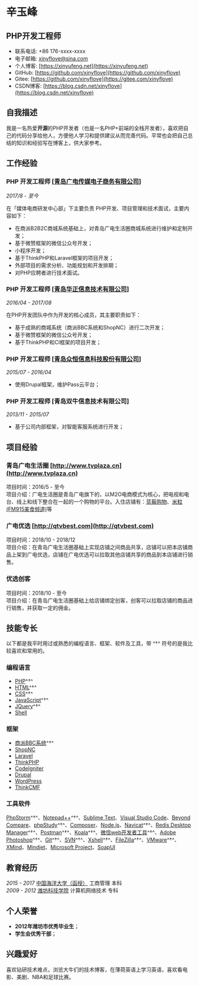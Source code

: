 # 辛玉峰

## PHP开发工程师

- 联系电话: +86 176-xxxx-xxxx
- 电子邮箱: [xinyflove&#64;sina.com](xinyflove&#64;sina.com)
- 个人博客: [https://xinyufeng.net](https://xinyufeng.net)
- GitHub: [https://github.com/xinyflove](https://github.com/xinyflove)
- Gitee: [https://github.com/xinyflove](https://gitee.com/xinyflove)
- CSDN博客: [https://blog.csdn.net/xinyflove](https://blog.csdn.net/xinyflove)


## 自我描述

我是一名热爱**开源**的PHP开发者（也是一名PHP+前端的全栈开发者），喜欢把自己的代码分享给他人，方便他人学习和提供建议从而完善代码。平常也会把自己总结的知识和经验写在博客上，供大家参考。

## 工作经验

### **PHP 开发工程师** [[青岛广电传媒电子商务有限公司](http://www.qtvinfo.com)]

*2017/8 - 至今*

在「媒体电商研发中心部」下主要负责 PHP开发、项目管理和技术面试，主要内容如下：

* 在商派B2B2C商城系统基础上，对青岛广电生活圈商城系统进行维护和定制开发；
* 基于微赞框架的微信公众号开发；
* 小程序开发；
* 基于ThinkPHP和Laravel框架的项目开发；
* 外部项目的需求分析、功能规划和开发排期；
* 对PHP应聘者进行技术面试。


### **PHP 开发工程师** [[青岛华正信息技术有限公司](http://www.huazhenginfo.com)]

*2016/04 - 2017/08*

在PHP开发团队中作为开发的核心成员，其主要职责如下：

* 基于成熟的商城系统（商派BBC系统和ShopNC）进行二次开发；
* 基于微赞框架的微信公众号开发；
* 基于ThinkPHP和CI框架的项目开发；


### **PHP 开发工程师** [[青岛众恒信息科技股份有限公司](http://www.zehin.com.cn)]

*2015/07 - 2016/04*

* 使用Drupal框架，维护Pass云平台；

### **PHP 开发工程师** [青岛双牛信息技术有限公司]

*2013/11 - 2015/07*

* 基于公司内部框架，对智能客服系统进行开发；

## 项目经验

### 青岛广电生活圈 [http://www.tvplaza.cn](http://www.tvplaza.cn)

项目时间：2016/5 - 至今  
项目介绍：广电生活圈是青岛广电旗下的，以M2O电商模式为核心，把电视和电台、线上和线下整合在一起的一个购物的平台。入住店铺有：[蓝莓购物](http://www.tvplaza.cn/wap/tvshopping.html?shop_id=38)、[米粒(FM915美食频道)](http://www.tvplaza.cn/wap/shopindex.html?shop_id=7)等

### 广电优选 [http://qtvbest.com](http://qtvbest.com)

项目时间：2018/10 - 2018/12  
项目介绍：在青岛广电生活圈基础上实现店铺之间商品共享，店铺可以把本店铺商品上架到广电优选，店铺在广电优选可以拉取其他店铺共享的商品到本店铺进行销售。

### 优选创客

项目时间：2018/10 - 至今  
项目介绍：在青岛广电生活圈基础上给店铺绑定创客，创客可以拉取店铺的商品进行销售，并获取一定的佣金。


## 技能专长

以下都是我平时用过或熟悉的编程语言、框架、软件及工具，带 ^†^ 符号的是我比较喜欢和常用的。

### 编程语言

- [PHP](https://php.net)^†^
- [HTML](https://www.w3.org/html)^†^
- [CSS]()^†^
- [JavaScript](https://www.javascript.com)^†^
- [JQuery]()^†^
- [Shell](http://www.linuxshell.it)

### 框架

- [商派BBC系统](http://www.shopex.cn/onex/b2b2c)^†^
- [ShopNC](http://www.shopnc.net)
- [Laravel](https://laravel.com)
- [ThinkPHP](http://www.thinkphp.cn)
- [CodeIgniter](http://codeigniter.org.cn)
- [Drupal](https://www.drupal.org)
- [WordPress](https://wordpress.org)
- [ThinkCMF](https://www.thinkcmf.com)


### 工具软件

[PhpStorm](https://www.jetbrains.com/phpstorm)^†^、[Notepad++](https://notepad-plus.en.softonic.com)^†^、[Sublime Text](http://www.sublimetext.com)、[Visual Studio Code](https://code.visualstudio.com)、[Beyond Compare](http://www.scootersoftware.com/download.php)、[phpStudy](http://phpstudy.php.cn/index.php)^†^、[Composer](https://getcomposer.org)、[Node.js](https://nodejs.org/en/)、[Navicat](https://www.navicat.com.cn)^†^、[Redis Desktop Manager](https://redisdesktop.com)^†^、[Postman](https://www.getpostman.com)^†^、[Koala](http://koala-app.com/index-zh.html)^†^、[微信web开发者工具](https://developers.weixin.qq.com/miniprogram/dev/devtools/download.html)^†^、[Adobe Photoshop](http://www.adobe.com/cn/products/cs6/photoshop.html)^†^、[Git](https://git-scm.com)^†^、[SVN](https://tortoisesvn.net)^†^、[Xshell](https://xshell.en.softonic.com)^†^、[FileZilla](https://filezilla-project.org)^†^、[VMware](https://www.vmware.com/cn.html)^†^、[XMind](https://www.xmind.cn)、[Mindjet](https://www.mindjet.com)、[Microsoft Project](https://products.office.com/zh-cn/project/project-and-portfolio-management-software)、[SoapUI](https://www.soapui.org)


## 教育经历

*2015 - 2017* [中国海洋大学（函授）](http://jxjy.ouc.edu.cn/) 工商管理 本科  
*2009 - 2012* [潍坊科技学院](http://www.wfust.edu.cn/) 计算机网络技术 专科


## 个人荣誉

* **2012年潍坊市优秀毕业生**；
* **学生会优秀干部**；


## 兴趣爱好

喜欢钻研技术难点，浏览大牛们的技术博客，在薄荷英语上学习英语，喜欢看电影、美剧、NBA和足球比赛。
